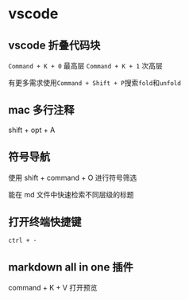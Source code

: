 # vscode

## vscode 折叠代码块

`Command + K + 0` 最高层
`Command + K + 1` 次高层

有更多需求使用`Command + Shift + P`搜索`fold`和`unfold`

## mac 多行注释

shift + opt + A

## 符号导航

使用 shift + command + O 进行符号筛选

能在 md 文件中快速检索不同层级的标题

## 打开终端快捷键

`ctrl + ·`

## markdown all in one 插件

command + K + V 打开预览
